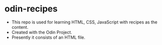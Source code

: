 # odin-recipes

* This repo is used for learning HTML, CSS, JavaScript with recipes as the content.
* Created with the Odin Project.
* Presently it consists of an HTML file.